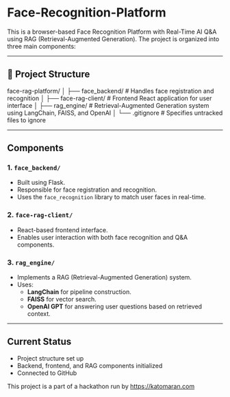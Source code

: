 # Face-Recognition-Platform

This is a browser-based Face Recognition Platform with Real-Time AI Q&A using RAG (Retrieval-Augmented Generation). The project is organized into three main components:

---

## 🔧 Project Structure

face-rag-platform/
│
├── face_backend/ # Handles face registration and recognition
│
├── face-rag-client/ # Frontend React application for user interface
│
├── rag_engine/ # Retrieval-Augmented Generation system using LangChain, FAISS, and OpenAI
│
└── .gitignore # Specifies untracked files to ignore

---

##  Components

### 1. `face_backend/`
- Built using Flask.
- Responsible for face registration and recognition.
- Uses the `face_recognition` library to match user faces in real-time.

### 2. `face-rag-client/`
- React-based frontend interface.
- Enables user interaction with both face recognition and Q&A components.

### 3. `rag_engine/`
- Implements a RAG (Retrieval-Augmented Generation) system.
- Uses:
  - **LangChain** for pipeline construction.
  - **FAISS** for vector search.
  - **OpenAI GPT** for answering user questions based on retrieved context.

---

##  Current Status
-  Project structure set up
-  Backend, frontend, and RAG components initialized
-  Connected to GitHub

This project is a part of a hackathon run by https://katomaran.com 
